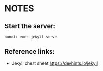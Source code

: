 # NOTES

## Start the server:
`bundle exec jekyll serve`

## Reference links:
- Jekyll cheat sheet https://devhints.io/jekyll